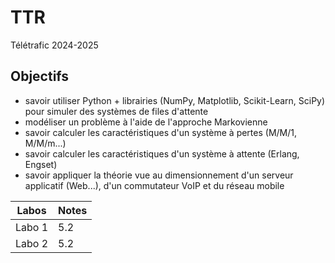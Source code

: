# TTR
Télétrafic 2024-2025
## Objectifs 
- savoir utiliser Python + librairies (NumPy, Matplotlib, Scikit-Learn, SciPy) pour simuler des systèmes de files d'attente
- modéliser un problème à l'aide de l'approche Markovienne
- savoir calculer les caractéristiques d'un système à pertes (M/M/1, M/M/m...)
- savoir calculer les caractéristiques d'un système à attente (Erlang, Engset)
- savoir appliquer la théorie vue au dimensionnement d'un serveur applicatif (Web...), d'un commutateur VoIP et du réseau mobile

| Labos | Notes |
| ---- | ---- |
| Labo 1 | 5.2 |
| Labo 2 | 5.2 |
